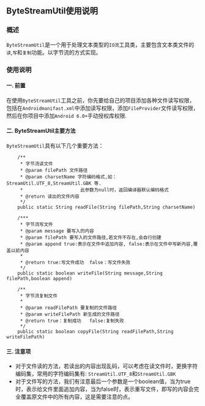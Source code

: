 ## ByteStreamUtil使用说明

### 概述
`ByteStreamUtil`是一个用于处理文本类型的`IO流`工具类，主要包含文本类文件的`读`,`写`和`复制`功能。以字节流的方式实现。

### 使用说明
#### 一. 前置
在使用`ByteStreamUtil`工具之前，你先要给自己的项目添加各种文件读写权限，包括在`Androidmanifast.xml`中添加读写权限，添加`FileProvider`文件读写权限，
然后在你项目中添加`Android 6.0+`手动授权库权限.
#### 二. ByteStreamUtil主要方法
`ByteStreamUtil`具有以下几个重要方法：
```
    /**
     * 字节流读文件
     * @param filePath 文件路径
     * @param charsetName 字符编码格式,如：StreamUtil.UTF_8,StreamUtil.GBK 等.
     *                     此参数为null时，返回编译器默认编码格式
     * @return 读出的文件内容
     */
    public static String readFile(String filePath,String charsetName)

    /***
     * 字节流写文件
     * @param message 要写入的内容
     * @param filePath 要写入的文件路径,若文件不存在,会自行创建
     * @param append true:表示在文件中追加内容, false:表示在文件中写新内容,覆盖以前内容
     *
     * @return true:写文件成功  false：写文件失败
     */
    public static boolean writeFile(String message,String filePath,boolean append)

    /**
     * 字节流复制文件
     *
     * @param readFilePath 要复制的文件路径
     * @param writeFilePath 新生成的文件路径
     * @return true：复制成功   false:复制失败
     */
    public static boolean copyFile(String readFilePath,String writeFilePath)
```
#### 三. 注意项
- 对于文件读的方法，若读出的内容出现乱码，可以考虑在读文件时，更换字符编码集，常用的字符编码集有: `StreamUtil.UTF_8`和`StreamUtil.GBK`
- 对于文件写的方法，我们有注意最后一个参数是一个boolean值，当为true时，表示给文件里面追加内容，当为false时，表示重写文件，即写的内容会完全覆盖原文件中的所有内容，这是需要注意的点。


